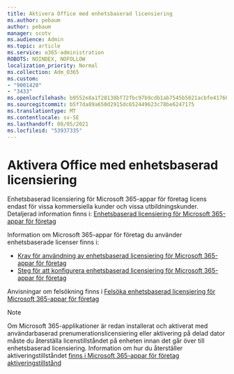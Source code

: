 ```yaml
---
title: Aktivera Office med enhetsbaserad licensiering
ms.author: pebaum
author: pebaum
manager: scotv
ms.audience: Admin
ms.topic: article
ms.service: o365-administration
ROBOTS: NOINDEX, NOFOLLOW
localization_priority: Normal
ms.collection: Adm_O365
ms.custom:
- "9001420"
- "3433"
ms.openlocfilehash: b9552e8a1f28138bf72fbc97b9cdb1ab7545b5021acbfe417602d49d351de4c2
ms.sourcegitcommit: b5f7da89a650d2915dc652449623c78be6247175
ms.translationtype: MT
ms.contentlocale: sv-SE
ms.lasthandoff: 08/05/2021
ms.locfileid: "53937335"
---
```

# <a name="activating-office-using-device-based-licensing"></a>Aktivera Office med enhetsbaserad licensiering

Enhetsbaserad licensiering för Microsoft 365-appar för företag licens endast för vissa kommersiella kunder och vissa utbildningskunder. Detaljerad information finns i: [Enhetsbaserad licensiering för Microsoft 365-appar för företag](https://docs.microsoft.com/deployoffice/device-based-licensing)

Information om Microsoft 365-appar för företag du använder enhetsbaserade licenser finns i:

- [Krav för användning av enhetsbaserad licensiering för Microsoft 365-appar för företag](https://docs.microsoft.com/deployoffice/device-based-licensing#requirements-for-using-device-based-licensing-for-microsoft-365-apps-for-enterprise)
- [Steg för att konfigurera enhetsbaserad licensiering för Microsoft 365-appar för företag](https://docs.microsoft.com/deployoffice/device-based-licensing#steps-to-configure-device-based-licensing-for-microsoft-365-apps-for-enterprise)

Anvisningar om felsökning finns i [Felsöka enhetsbaserad licensiering för Microsoft 365-appar för företag](https://docs.microsoft.com/deployoffice/device-based-licensing#troubleshoot-device-based-licensing-for-microsoft-365-apps-for-enterprise)

> [!NOTE]
> Om Microsoft 365-applikationer är redan installerat och aktiverat med användarbaserad prenumerationslicensiering eller aktivering på delad dator måste du återställa licenstillståndet på enheten innan det går över till enhetsbaserad licensiering. Information om hur du återställer aktiveringstillståndet [finns i Microsoft 365-appar för företag aktiveringstillstånd](https://docs.microsoft.com/office/troubleshoot/activation/reset-office-365-proplus-activation-state)
